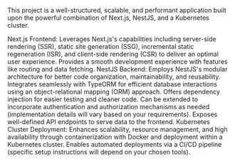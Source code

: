 This project is a well-structured, scalable, and performant application built upon the powerful combination of Next.js, NestJS, and a Kubernetes cluster.

Next.js Frontend:
Leverages Next.js's capabilities including server-side rendering (SSR), static site generation (SSG), incremental static regeneration (ISR), and client-side rendering (CSR) to deliver an optimal user experience.
Provides a smooth development experience with features like routing and data fetching.
NestJS Backend:
Employs NestJS's modular architecture for better code organization, maintainability, and reusability.
Integrates seamlessly with TypeORM for efficient database interactions using an object-relational mapping (ORM) approach.
Offers dependency injection for easier testing and cleaner code.
Can be extended to incorporate authentication and authorization mechanisms as needed (implementation details will vary based on your requirements).
Exposes well-defined API endpoints to serve data to the frontend.
Kubernetes Cluster Deployment:
Enhances scalability, resource management, and high availability through containerization with Docker and deployment within a Kubernetes cluster.
Enables automated deployments via a CI/CD pipeline (specific setup instructions will depend on your chosen tools).
